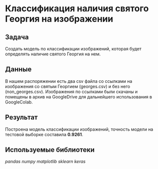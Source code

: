 # Классификация наличия святого Георгия на изображении

## Задача

Создать модель по классификации изображений, которая будет определять наличие святого Георгия на нем. 

## Данные

В нашем распоряжении есть два csv файла со ссылками на изображения со святым Георгием (georges.csv) и без него (non_georges.csv). Изображения по ссылками были скачаны и помещены в архив на GoogleDrive для дальнейшего использования в GoogleColab.

## Результат

Построена модель классификации изображений, точность модели на тестовой выборке составила **0.9261**.

## Используемые библиотеки

*pandas* *numpy* *matplotlib* *sklearn* *keras*
